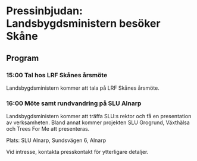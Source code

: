 # Pressinbjudan: Landsbygdsministern besöker Skåne

## Program

### 15:00 Tal hos LRF Skånes årsmöte

Landsbygdsministern kommer att tala på LRF Skånes årsmöte.

### 16:00 Möte samt rundvandring på SLU Alnarp

Landsbygdsministern kommer att träffa SLU:s rektor och få en presentation av verksamheten. Bland annat kommer projekten SLU Grogrund, Växthälsa och Trees For Me att presenteras.

Plats: SLU Alnarp, Sundsvägen 6, Alnarp

Vid intresse, kontakta presskontakt för ytterligare detaljer.
